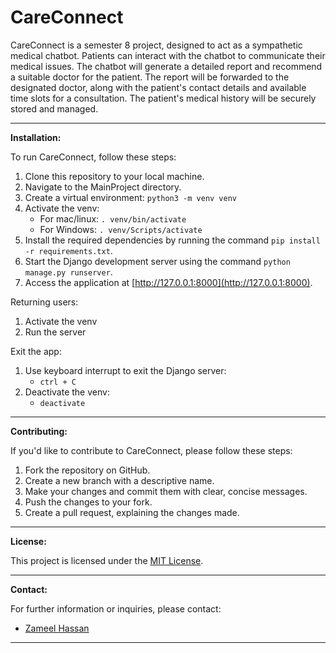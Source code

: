 # CareConnect

CareConnect is a semester 8 project, designed to act as a sympathetic medical chatbot. Patients can interact with the chatbot to communicate their medical issues. The chatbot will generate a detailed report and recommend a suitable doctor for the patient. The report will be forwarded to the designated doctor, along with the patient's contact details and available time slots for a consultation. The patient's medical history will be securely stored and managed.

---

**Installation:**

To run CareConnect, follow these steps:

1. Clone this repository to your local machine.
2. Navigate to the MainProject directory.
3. Create a virtual environment: ```python3 -m venv venv```
4. Activate the venv: 
    - For mac/linux:
        ```. venv/bin/activate```
    - For Windows:
        ```. venv/Scripts/activate```
5. Install the required dependencies by running the command `pip install -r requirements.txt`.
6. Start the Django development server using the command `python manage.py runserver`.
7. Access the application at [http://127.0.0.1:8000](http://127.0.0.1:8000).

Returning users:

1. Activate the venv
2. Run the server

Exit the app:

1. Use keyboard interrupt to exit the Django server: 
    - ```ctrl + C```
2. Deactivate the venv:
    - ```deactivate```

<!-- 
---

**Usage:**

1. Visit the homepage and interact with the chatbot.
2. Describe your medical issue in detail.
3. The chatbot will generate a comprehensive report.
4. Review the report and confirm the submission.
5. The system will recommend a suitable doctor for your case.
6. The report will be sent to the designated doctor, along with your contact details and available time slots.
7. The doctor will reach out to schedule a consultation. -->

---

**Contributing:**

If you'd like to contribute to CareConnect, please follow these steps:

1. Fork the repository on GitHub.
2. Create a new branch with a descriptive name.
3. Make your changes and commit them with clear, concise messages.
4. Push the changes to your fork.
5. Create a pull request, explaining the changes made.

---

**License:**

This project is licensed under the [MIT License](LICENSE).

---

**Contact:**

For further information or inquiries, please contact:

- [Zameel Hassan](mailto:zameelhassan2024@cs.ajce.in)

---